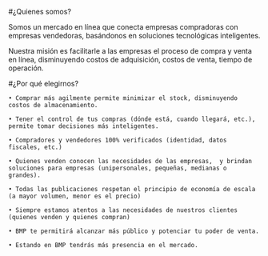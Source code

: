 #¿Quienes somos?

Somos un mercado en línea que conecta empresas compradoras con empresas vendedoras, basándonos en soluciones tecnológicas inteligentes.

Nuestra misión es facilitarle a las empresas el proceso de compra y venta en línea, disminuyendo costos de adquisición, costos de venta, tiempo de operación.

#¿Por qué elegirnos?


    • Comprar más agilmente permite minimizar el stock, disminuyendo costos de almacenamiento.
      
    • Tener el control de tus compras (dónde está, cuando llegará, etc.), permite tomar decisiones más inteligentes.
      
    • Compradores y vendedores 100% verificados (identidad, datos fiscales, etc.)
      
    • Quienes venden conocen las necesidades de las empresas,  y brindan soluciones para empresas (unipersonales, pequeñas, medianas o grandes).
      
    • Todas las publicaciones respetan el principio de economía de escala (a mayor volumen, menor es el precio)
      
    • Siempre estamos atentos a las necesidades de nuestros clientes (quienes venden y quienes compran)
      
    • BMP te permitirá alcanzar más público y potenciar tu poder de venta.
      
    • Estando en BMP tendrás más presencia en el mercado.